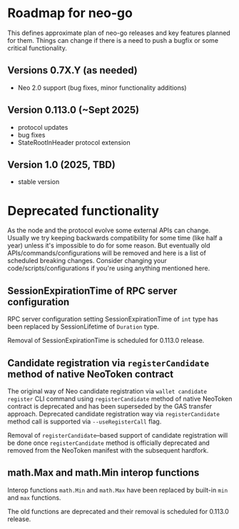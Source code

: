 # Roadmap for neo-go

This defines approximate plan of neo-go releases and key features planned for
them. Things can change if there is a need to push a bugfix or some critical
functionality.

## Versions 0.7X.Y (as needed)
* Neo 2.0 support (bug fixes, minor functionality additions)

## Version 0.113.0 (~Sept 2025)
 * protocol updates
 * bug fixes
 * StateRootInHeader protocol extension

## Version 1.0 (2025, TBD)
 * stable version

# Deprecated functionality

As the node and the protocol evolve some external APIs can change. Usually we
try keeping backwards compatibility for some time (like half a year) unless
it's impossible to do for some reason. But eventually old
APIs/commands/configurations will be removed and here is a list of scheduled
breaking changes. Consider changing your code/scripts/configurations if you're
using anything mentioned here.

## SessionExpirationTime of RPC server configuration

RPC server configuration setting SessionExpirationTime of `int` type has been
replaced by SessionLifetime of `Duration` type.

Removal of SessionExpirationTime is scheduled for 0.113.0 release.

## Candidate registration via `registerCandidate` method of native NeoToken contract

The original way of Neo candidate registration via `wallet candidate register` CLI
command using `registerCandidate` method of native NeoToken contract is deprecated
and has been superseded by the GAS transfer approach. Deprecated candidate
registration way via `registerCandidate` method call is supported via
`--useRegisterCall` flag.

Removal of `registerCandidate`–based support of candidate registration will be
done once `registerCandidate` method is officially deprecated and removed from
the NeoToken manifest with the subsequent hardfork.

## math.Max and math.Min interop functions

Interop functions `math.Min` and `math.Max` have been replaced by built-in `min`
and `max` functions.

The old functions are deprecated and their removal is scheduled for 0.113.0 release.
